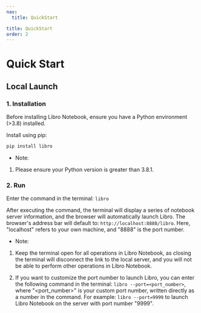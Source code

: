 ```yaml
---
nav:
  title: QuickStart

title: QuickStart
order: 2
---
```


# Quick Start

## Local Launch

### 1. Installation

Before installing Libro Notebook, ensure you have a Python environment (>3.8) installed.

Install using pip:

```bash
pip install libro
```

- Note:

1. Please ensure your Python version is greater than 3.8.1.

### 2. Run

Enter the command in the terminal: `libro`

After executing the command, the terminal will display a series of notebook server information, and the browser will automatically launch Libro. The browser's address bar will default to: `http://localhost:8888/libro`. Here, "localhost" refers to your own machine, and "8888" is the port number.

- Note:

1. Keep the terminal open for all operations in Libro Notebook, as closing the terminal will disconnect the link to the local server, and you will not be able to perform other operations in Libro Notebook.

2. If you want to customize the port number to launch Libro, you can enter the following command in the terminal: `libro --port=<port_number>`, where "<port_number>" is your custom port number, written directly as a number in the command. For example: `libro --port=9999` to launch Libro Notebook on the server with port number "9999".
